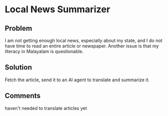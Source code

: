 # Local News Summarizer

## Problem  
I am not getting enough local news, especially about my state, and I do not have time to read an entire article or newspaper. Another issue is that my literacy in Malayalam is questionable.

## Solution  
Fetch the article, send it to an AI agent to translate and summarize it.

## Comments
haven't needed to translate articles yet